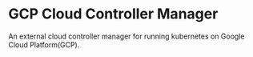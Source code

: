 # GCP Cloud Controller Manager
An external cloud controller manager for running kubernetes on Google Cloud
Platform(GCP).
